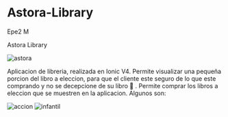 # Astora-Library
Epe2 M


Astora Library


![astora](https://github.com/radmis1/Adtora-Library/blob/master/src/assets/A.png)


Aplicacion de libreria, realizada en Ionic V4.
  Permite visualizar una pequeña porcion del libro a eleccion, para que el cliente este seguro de lo que este comprando y no se decepcione de su libro :poop: .
    Permite comprar los libros a eleccion que se muestren en la aplicacion.
    Algunos son:
    
    
 ![accion](https://github.com/radmis1/Adtora-Library/blob/master/src/assets/accion3.jpg)
 ![infantil](https://github.com/radmis1/Adtora-Library/blob/master/src/assets/infantil2.jpg)
    

    
    
    
